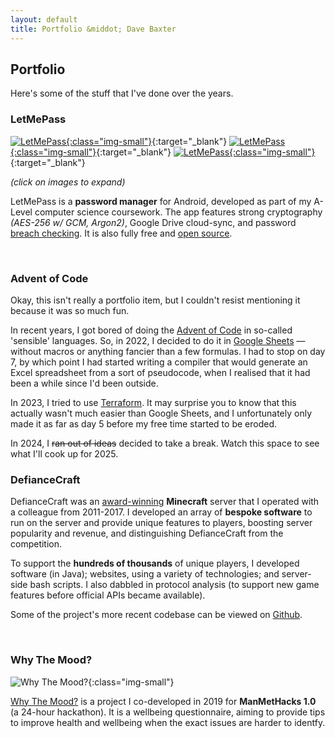 ```yaml
---
layout: default
title: Portfolio &middot; Dave Baxter
---
```


## Portfolio

Here's some of the stuff that I've done over the years.

### LetMePass

[![LetMePass](/assets/img/letmepass-0.png){:class="img-small"}](/assets/img/letmepass-0.png){:target="_blank"}
[![LetMePass](/assets/img/letmepass-1.png){:class="img-small"}](/assets/img/letmepass-1.png){:target="_blank"}
[![LetMePass](/assets/img/letmepass-2.png){:class="img-small"}](/assets/img/letmepass-2.png){:target="_blank"}

*(click on images to expand)*

LetMePass is a **password manager** for Android, developed as part of my A-Level
computer science coursework. The app features strong cryptography *(AES-256 w/ GCM, Argon2)*,
Google Drive cloud-sync, and password [breach checking](https://haveibeenpwned.com/Passwords).
It is also fully free and [open source](https://github.com/davejbax/letmepass).

&nbsp;

### Advent of Code

Okay, this isn't really a portfolio item, but I couldn't resist mentioning it because it was so much fun.

In recent years, I got bored of doing the [Advent of Code](https://adventofcode.com/) in so-called 'sensible' languages.
So, in 2022, I decided to do it in [Google Sheets](https://github.com/davejbax/adventofcode2022) &mdash; without macros or anything fancier than a
few formulas. I had to stop on day 7, by which point I had started writing a compiler that would generate an Excel
spreadsheet from a sort of pseudocode, when I realised that it had been a while since I'd been outside.

In 2023, I tried to use [Terraform](https://github.com/davejbax/adventofcode2023). It may surprise you to know that
this actually wasn't much easier than Google Sheets, and I unfortunately only made it as far as day 5 before my free
time started to be eroded.

In 2024, I <del>ran out of ideas</del> decided to take a break. Watch this space to see what I'll cook up for 2025.

### DefianceCraft

DefianceCraft was an [award-winning](https://www.planetminecraft.com/blog/the-planet-awards-category-servers/) **Minecraft** server
that I operated with a colleague from 2011-2017.
I developed an array of **bespoke software** to run on the server and provide
unique features to players, boosting server popularity and revenue, and distinguishing DefianceCraft
from the competition.

To support the **hundreds of thousands** of unique players, I developed software (in Java);
websites, using a variety of technologies; and server-side bash scripts. I also dabbled in
protocol analysis (to support new game features before official APIs became available).

Some of the project's more recent codebase can be viewed on [Github](https://github.com/defiancecraft).

&nbsp;

### Why The Mood?

![Why The Mood?](/assets/img/whythemood.png){:class="img-small"}

[Why The Mood?](https://whythemood.000webhostapp.com/) is a project I co-developed in 2019 for **ManMetHacks 1.0** (a 24-hour hackathon).
It is a wellbeing questionnaire, aiming to provide tips to improve health and wellbeing when the exact issues are harder to identfy.
